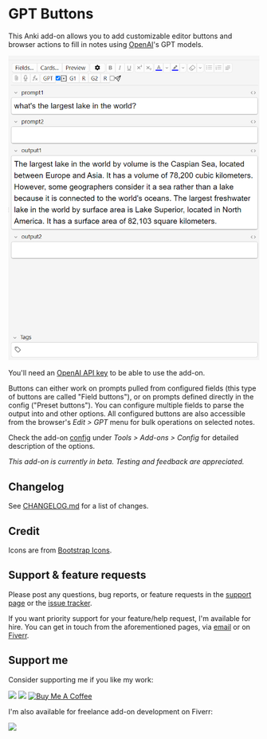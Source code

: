 # GPT Buttons

This Anki add-on allows you to add customizable editor buttons and browser actions to fill in notes using [OpenAI](https://openai.com/)'s GPT models.

![Editor buttons](images/1.png)

You'll need an [OpenAI API key](https://openai.com/blog/openai-api) to be able to use the add-on.

Buttons can either work on prompts pulled from configured fields (this type of buttons are called "Field buttons"),
or on prompts defined directly in the config ("Preset buttons"). You can configure multiple fields to parse the output into and other options.
All configured buttons are also accessible from the browser's _Edit > GPT_ menu for bulk operations on selected notes.

Check the add-on [config](src/config.md) under _Tools > Add-ons > Config_ for detailed description of the options.

_This add-on is currently in beta. Testing and feedback are appreciated._

## Changelog

See [CHANGELOG.md](CHANGELOG.md) for a list of changes.

## Credit

Icons are from [Bootstrap Icons](https://icons.getbootstrap.com/).

## Support & feature requests

Please post any questions, bug reports, or feature requests in the [support page](https://forums.ankiweb.net/c/add-ons/11) or the [issue tracker](https://github.com/abdnh/anki-gpt-buttons/issues).

If you want priority support for your feature/help request, I'm available for hire.
You can get in touch from the aforementioned pages, via [email](mailto:abdo@abdnh.net) or on [Fiverr](https://www.fiverr.com/abd_nh).

## Support me

Consider supporting me if you like my work:

<a href="https://github.com/sponsors/abdnh"><img height='36' src="https://i.imgur.com/dAgtzcC.png"></a>
<a href="https://www.patreon.com/abdnh"><img height='36' src="https://i.imgur.com/mZBGpZ1.png"></a>
<a href="https://www.buymeacoffee.com/abdnh" target="_blank"><img src="https://cdn.buymeacoffee.com/buttons/v2/default-blue.png" alt="Buy Me A Coffee" style="height: 36px" ></a>

I'm also available for freelance add-on development on Fiverr:

<a href="https://www.fiverr.com/abd_nh/develop-an-anki-addon"><img height='36' src="https://i.imgur.com/0meG4dk.png"></a>
